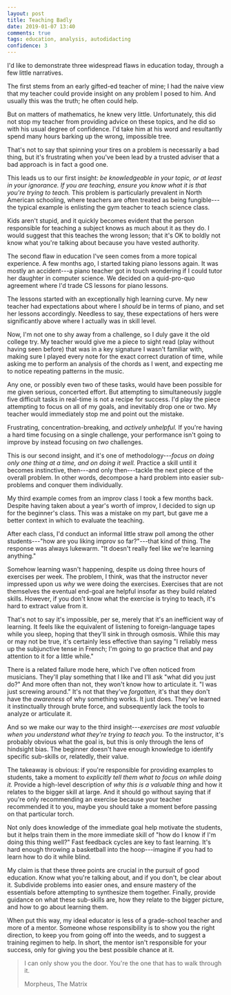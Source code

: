 ```yaml
---
layout: post
title: Teaching Badly
date: 2019-01-07 13:40
comments: true
tags: education, analysis, autodidacting
confidence: 3
---
```


I'd like to demonstrate three widespread flaws in education today, through
a few little narratives.

The first stems from an early gifted-ed teacher of mine; I had the naive view
that my teacher could provide insight on any problem I posed to him. And usually
this was the truth; he often could help.

But on matters of mathematics, he knew very little. Unfortunately, this did not
stop my teacher from providing advice on these topics, and he did so with his
usual degree of confidence. I'd take him at his word and resultantly spend many
hours barking up the wrong, impossible tree.

That's not to say that spinning your tires on a problem is necessarily a bad
thing, but it's frustrating when you've been lead by a trusted adviser that a
bad approach is in fact a good one.

This leads us to our first insight: *be knowledgeable in your topic, or at least
in your ignorance. If you are teaching, ensure you know what it is that you're
trying to teach.* This problem is particularly prevalent in North American
schooling, where teachers are often treated as being fungible---the typical
example is enlisting the gym teacher to teach science class.

Kids aren't stupid, and it quickly becomes evident that the person responsible
for teaching a subject knows as much about it as they do. I would suggest that
this teaches the wrong lesson; that it's OK to boldly not know what you're
talking about because you have vested authority.

The second flaw in education I've seen comes from a more topical experience. A
few months ago, I started taking piano lessons again. It was mostly an
accident---a piano teacher got in touch wondering if I could tutor her daughter
in computer science. We decided on a quid-pro-quo agreement where I'd trade CS
lessons for piano lessons.

The lessons started with an exceptionally high learning curve. My new teacher
had expectations about where I *should* be in terms of piano, and set her
lessons accordingly. Needless to say, these expectations of hers were
significantly above where I actually was in skill level.

Now, I'm not one to shy away from a challenge, so I duly gave it the old college
try. My teacher would give me a piece to sight read (play without having seen
before) that was in a key signature I wasn't familiar with, making sure I played
every note for the exact correct duration of time, while asking me to perform an
analysis of the chords as I went, and expecting me to notice repeating patterns
in the music.

Any one, or possibly even two of these tasks, would have been possible for me
given serious, concerted effort. But attempting to simultaneously juggle five
difficult tasks in real-time is not a recipe for success. I'd play the piece
attempting to focus on all of my goals, and inevitably drop one or two. My
teacher would immediately stop me and point out the mistake.

Frustrating, concentration-breaking, and *actively unhelpful.* If you're having
a hard time focusing on a single challenge, your performance isn't going to
improve by instead focusing on *two* challenges.

This is our second insight, and it's one of methodology---*focus on doing only
one thing at a time, and on doing it well.* Practice a skill until it becomes
instinctive, then---and only then---tackle the next piece of the overall
problem. In other words, decompose a hard problem into easier sub-problems and
conquer them individually.

My third example comes from an improv class I took a few months back. Despite
having taken about a year's worth of improv, I decided to sign up for the
beginner's class. This was a mistake on my part, but gave me a better context in
which to evaluate the teaching.

After each class, I'd conduct an informal little straw poll among the other
students---"how are you liking improv so far?"---that kind of thing. The
response was always lukewarm. "It doesn't really feel like we're learning
anything."

Somehow learning wasn't happening, despite us doing three hours of exercises per
week. The problem, I think, was that the instructor never impressed upon us
*why* we were doing the exercises. Exercises that are not themselves the
eventual end-goal are helpful insofar as they build related skills. However, if
you don't know what the exercise is trying to teach, it's hard to extract value
from it.

That's not to say it's impossible, per se, merely that it's an inefficient way
of learning. It feels like the equivalent of listening to foreign-language tapes
while you sleep, hoping that they'll sink in through osmosis. While this may or
may not be true, it's certainly less effective than saying "I reliably mess up
the subjunctive tense in French; I'm going to go practice that and pay attention
to it for a little while."

There is a related failure mode here, which I've often noticed from musicians.
They'll play something that I like and I'll ask "what did you just do?" And more
often than not, they won't know how to articulate it. "I was just screwing
around." It's not that they've *forgotten,* it's that they don't have the
*awareness* of why something works. It just does. They've learned it
instinctually through brute force, and subsequently lack the tools to analyze or
articulate it.

And so we make our way to the third insight---*exercises are most valuable when
you understand what they're trying to teach you.* To the instructor, it's
probably obvious what the goal is, but this is only through the lens of
hindsight bias. The beginner doesn't have enough knowledge to identify specific
sub-skills or, relatedly, their value.

The takeaway is obvious: if you're responsible for providing examples to
students, take a moment to *explicitly tell them what to focus on while doing
it.* Provide a high-level description of *why this is a valuable thing* and how
it relates to the bigger skill at large. And it should go without saying that if
you're only recommending an exercise because your teacher recommended it to you,
maybe you should take a moment before passing on that particular torch.

Not only does knowledge of the immediate goal help motivate the students, but it
helps train them in the more immediate skill of "how do I know if I'm doing this
thing well?" Fast feedback cycles are key to fast learning. It's hard enough
throwing a basketball into the hoop---imagine if you had to learn how to do it
while blind.

My claim is that these three points are crucial in the pursuit of good
education. Know what you're talking about, and if you don't, be clear about it.
Subdivide problems into easier ones, and ensure mastery of the essentials before
attempting to synthesize them together. Finally, provide guidance on what these
sub-skills are, how they relate to the bigger picture, and how to go about
learning them.

When put this way, my ideal educator is less of a grade-school teacher and more
of a mentor. Someone whose responsibility is to show you the right direction,
to keep you from going off into the weeds, and to suggest a training regimen to
help. In short, the mentor isn't responsible for your success, only for giving
you the best possible chance at it.

> I can only show you the door. You're the one that has to walk through it.
>
> Morpheus, The Matrix

